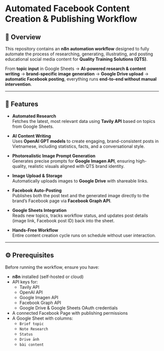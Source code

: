 # Automated Facebook Content Creation & Publishing Workflow

## 📌 Overview
This repository contains an **n8n automation workflow** designed to fully automate the process of researching, generating, illustrating, and posting educational social media content for **Quality Training Solutions (QTS)**.

From **topic input** in Google Sheets → **AI-powered research & content writing** → **brand-specific image generation** → **Google Drive upload** → **automatic Facebook posting**, everything runs **end-to-end without manual intervention**.

---

## 🚀 Features

- **Automated Research**  
  Fetches the latest, most relevant data using **Tavily API** based on topics from Google Sheets.

- **AI Content Writing**  
  Uses **OpenAI GPT models** to create engaging, brand-consistent posts in Vietnamese, including statistics, facts, and a conversational style.

- **Photorealistic Image Prompt Generation**  
  Generates precise prompts for **Google Imagen API**, ensuring high-quality, realistic visuals aligned with QTS brand identity.

- **Image Upload & Storage**  
  Automatically uploads images to **Google Drive** with shareable links.

- **Facebook Auto-Posting**  
  Publishes both the post text and the generated image directly to the brand’s Facebook page via **Facebook Graph API**.

- **Google Sheets Integration**  
  Reads new topics, tracks workflow status, and updates post details (image link, Facebook post ID) back into the sheet.

- **Hands-Free Workflow**  
  Entire content creation cycle runs on schedule without user interaction.

---

## ⚙️ Prerequisites

Before running the workflow, ensure you have:

- **n8n** installed (self-hosted or cloud)
- API keys for:
  - Tavily API
  - OpenAI API
  - Google Imagen API
  - Facebook Graph API
  - Google Drive & Google Sheets OAuth credentials
- A connected Facebook Page with publishing permissions
- A Google Sheet with columns:
  - `Brief topic`
  - `Note Research`
  - `Status`
  - `Drive ảnh`
  - `bài content`
